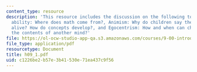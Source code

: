 ```yaml
---
content_type: resource
description: 'This resource includes the discussion on the following topics: Numerical
  ability: Where does math come from?, Animism: Why do children say the clouds are
  alive? How do concepts develop?, and Egocentrism: How and when can children appreciate
  the contents of another mind?'
file: https://ol-ocw-studio-app-qa.s3.amazonaws.com/courses/9-00-introduction-to-psychology-fall-2004/c1226be2b57e3b41530e71ea437c9f56_h09_1.pdf
file_type: application/pdf
resourcetype: Document
title: h09_1.pdf
uid: c1226be2-b57e-3b41-530e-71ea437c9f56
---
```

